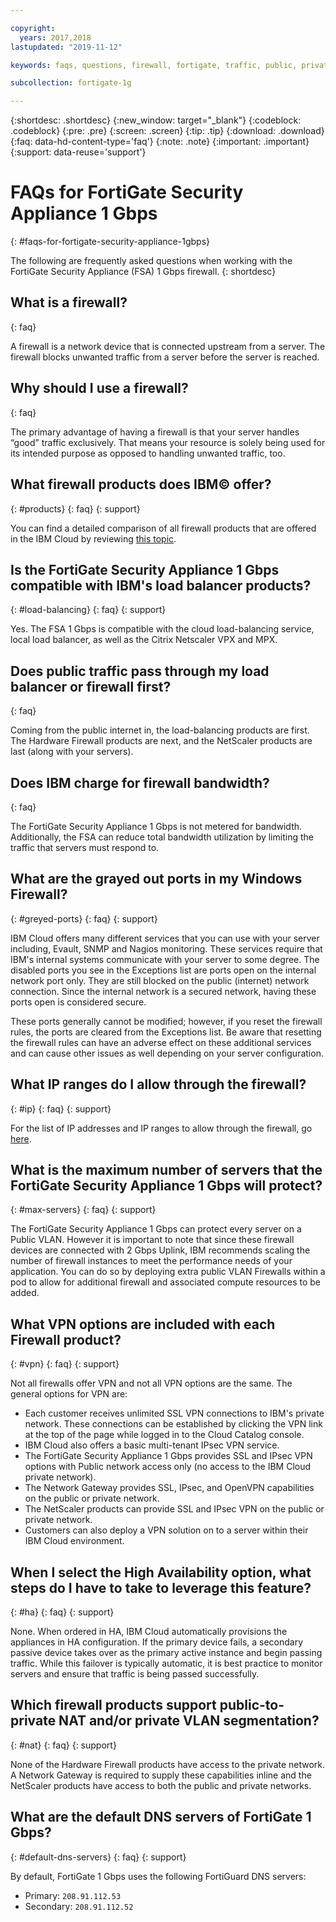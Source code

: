 ```yaml
---

copyright:
  years: 2017,2018
lastupdated: "2019-11-12"

keywords: faqs, questions, firewall, fortigate, traffic, public, private, bandwidth, ports, ip, vpn, nat, vlan

subcollection: fortigate-1g

---
```


{:shortdesc: .shortdesc}
{:new_window: target="_blank"}
{:codeblock: .codeblock}
{:pre: .pre}
{:screen: .screen}
{:tip: .tip}
{:download: .download}
{:faq: data-hd-content-type='faq'}
{:note: .note}
{:important: .important}
{:support: data-reuse='support'}

# FAQs for FortiGate Security Appliance 1 Gbps
{: #faqs-for-fortigate-security-appliance-1gbps}

The following are frequently asked questions when working with the FortiGate Security Appliance (FSA) 1 Gbps firewall.
{: shortdesc}

## What is a firewall?
{: faq}

A firewall is a network device that is connected upstream from a server. The firewall blocks unwanted traffic from a server before the server is reached.

## Why should I use a firewall?
{: faq}

The primary advantage of having a firewall is that your server handles “good” traffic exclusively. That means your resource is solely being used for its intended purpose as opposed to handling unwanted traffic, too.

## What firewall products does IBM© offer?
{: #products}
{: faq}
{: support}

You can find a detailed comparison of all firewall products that are offered in the IBM Cloud by reviewing [this topic](/docs/fortigate-10g?topic=fortigate-10g-exploring-firewalls).

## Is the FortiGate Security Appliance 1 Gbps compatible with IBM's load balancer products?
{: #load-balancing}
{: faq}
{: support}

Yes. The FSA 1 Gbps is compatible with the cloud load-balancing service, local load balancer, as well as the Citrix Netscaler VPX and MPX.

## Does public traffic pass through my load balancer or firewall first?
{: faq}

Coming from the public internet in, the load-balancing products are first. The Hardware Firewall products are next, and the NetScaler products are last (along with your servers).

## Does IBM charge for firewall bandwidth?
{: faq}

The FortiGate Security Appliance 1 Gbps is not metered for bandwidth. Additionally, the FSA can reduce total bandwidth utilization by limiting the traffic that servers must respond to.

## What are the grayed out ports in my Windows Firewall?
{: #greyed-ports}
{: faq}
{: support}

IBM Cloud offers many different services that you can use with your server including, Evault, SNMP and Nagios monitoring. These services require that IBM's internal systems communicate with your server to some degree. The disabled ports you see in the Exceptions list are ports open on the internal network port only. They are still blocked on the public (internet) network connection. Since the internal network is a secured network, having these ports open is considered secure.

These ports generally cannot be modified; however, if you reset the firewall rules, the ports are cleared from the Exceptions list. Be aware that resetting the firewall rules can have an adverse effect on these additional services and can cause other issues as well depending on your server configuration.

## What IP ranges do I allow through the firewall?
{: #ip}
{: faq}
{: support}

For the list of IP addresses and IP ranges to allow through the firewall, go [here](/docs/hardware-firewall-shared?topic=hardware-firewall-shared-ibm-cloud-ip-ranges).

## What is the maximum number of servers that the FortiGate Security Appliance 1 Gbps will protect?
{: #max-servers}
{: faq}
{: support}

The FortiGate Security Appliance 1 Gbps can protect every server on a Public VLAN. However it is important to note that since these firewall devices are connected with 2 Gbps Uplink, IBM recommends scaling the number of firewall instances to meet the performance needs of your application. You can do so by deploying extra public VLAN Firewalls within a pod to allow for additional firewall and associated compute resources to be added.

## What VPN options are included with each Firewall product?
{: #vpn}
{: faq}
{: support}

Not all firewalls offer VPN and not all VPN options are the same. The general options for VPN are:

* Each customer receives unlimited SSL VPN connections to IBM's private network. These connections can be established by clicking the VPN link at the top of the page while logged in to the Cloud Catalog console.
* IBM Cloud also offers a basic multi-tenant IPsec VPN service.
* The FortiGate Security Appliance 1 Gbps provides SSL and IPsec VPN options with Public network access only (no access to the IBM Cloud private network).
* The Network Gateway provides SSL, IPsec, and OpenVPN capabilities on the public or private network.
* The NetScaler products can provide SSL and IPsec VPN on the public or private network.
* Customers can also deploy a VPN solution on to a server within their IBM Cloud environment.

## When I select the High Availability option, what steps do I have to take to leverage this feature?
{: #ha}
{: faq}
{: support}

None. When ordered in HA, IBM Cloud automatically provisions the appliances in HA configuration. If the primary device fails, a secondary passive device takes over as the primary active instance and begin passing traffic. While this failover is typically automatic, it is best practice to monitor servers and ensure that traffic is being passed successfully.

## Which firewall products support public-to-private NAT and/or private VLAN segmentation?
{: #nat}
{: faq}
{: support}

None of the Hardware Firewall products have access to the private network. A Network Gateway is required to supply these capabilities inline and the NetScaler products have access to both the public and private networks.

## What are the default DNS servers of FortiGate 1 Gbps?
{: #default-dns-servers}
{: faq}
{: support}

By default, FortiGate 1 Gbps uses the following FortiGuard DNS servers:

* Primary: `208.91.112.53`
* Secondary: `208.91.112.52`
